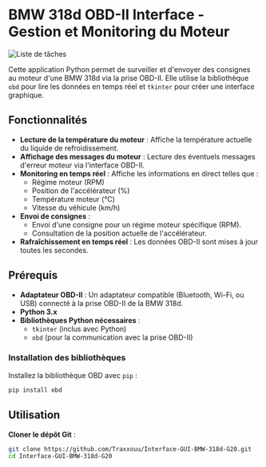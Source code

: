 # BMW 318d OBD-II Interface - Gestion et Monitoring du Moteur

![Liste de tâches](https://github.com/Traxxouu/)

Cette application Python permet de surveiller et d'envoyer des consignes au moteur d'une BMW 318d via la prise OBD-II. Elle utilise la bibliothèque `obd` pour lire les données en temps réel et `tkinter` pour créer une interface graphique.

## Fonctionnalités

- **Lecture de la température du moteur** : Affiche la température actuelle du liquide de refroidissement.
- **Affichage des messages du moteur** : Lecture des éventuels messages d'erreur moteur via l'interface OBD-II.
- **Monitoring en temps réel** : Affiche les informations en direct telles que :
  - Régime moteur (RPM)
  - Position de l'accélérateur (%)
  - Température moteur (°C)
  - Vitesse du véhicule (km/h)
- **Envoi de consignes** :
  - Envoi d'une consigne pour un régime moteur spécifique (RPM).
  - Consultation de la position actuelle de l'accélérateur.
- **Rafraîchissement en temps réel** : Les données OBD-II sont mises à jour toutes les secondes.

## Prérequis

- **Adaptateur OBD-II** : Un adaptateur compatible (Bluetooth, Wi-Fi, ou USB) connecté à la prise OBD-II de la BMW 318d.
- **Python 3.x**
- **Bibliothèques Python nécessaires** :
  - `tkinter` (inclus avec Python)
  - `obd` (pour la communication avec la prise OBD-II)

### Installation des bibliothèques

Installez la bibliothèque OBD avec `pip` :

```bash
pip install obd
```

## Utilisation

**Cloner le dépôt Git** :

   ```bash
   git clone https://github.com/Traxxouu/Interface-GUI-BMW-318d-G20.git
   cd Interface-GUI-BMW-318d-G20
   ```
